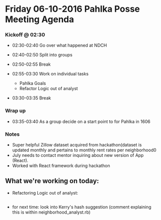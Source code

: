 # Friday 06-10-2016 Pahlka Posse Meeting Agenda

### Kickoff @ 02:30

* 02:30-02:40 Go over what happened at NDCH
* 02:40-02:50 Split into groups

* 02:50-02:55 Break

* 02:55-03:30 Work on individual tasks
  * Pahlka Goals
  * Refactor Logic out of analyst

* 03:30-03:35 Break

### Wrap up

* 03:35-03:40 As a group decide on a start point to for Pahlka in 1606

### Notes 
* Super helpful Zillow dataset acquired from hackathon(dataset is updated monthly and pertains to monthly rent rates per neighborhood0
* July needs to contact mentor inquiring about new version of App (React).  
* Worked with React framework during hackathon 

## What we're working on today: 
* Refactoring Logic out of analyst:
 

## 
* for next time:  look into Kerry's hash suggestion (comment explaining this is within neighborhood_analyst.rb)
